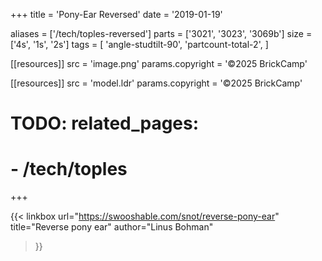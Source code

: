 +++
title = 'Pony-Ear Reversed'
date  = '2019-01-19'

aliases = ['/tech/toples-reversed']
parts = ['3021', '3023', '3069b']
size  = ['4s', '1s', '2s']
tags  = [
  'angle-studtilt-90',
  'partcount-total-2',
]

[[resources]]
src              = 'image.png'
params.copyright = '©2025 BrickCamp'

[[resources]]
src              = 'model.ldr'
params.copyright = '©2025 BrickCamp'

# TODO: related_pages:
#   - /tech/toples
+++

{{< linkbox
    url="https://swooshable.com/snot/reverse-pony-ear"
    title="Reverse pony ear"
    author="Linus Bohman"
>}}
